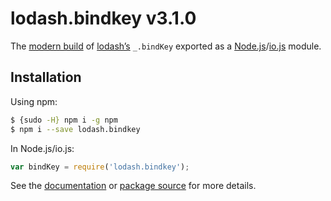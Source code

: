 # lodash.bindkey v3.1.0

The [modern build](https://github.com/lodash/lodash/wiki/Build-Differences) of [lodash’s](https://lodash.com/) `_.bindKey` exported as a [Node.js](http://nodejs.org/)/[io.js](https://iojs.org/) module.

## Installation

Using npm:

```bash
$ {sudo -H} npm i -g npm
$ npm i --save lodash.bindkey
```

In Node.js/io.js:

```js
var bindKey = require('lodash.bindkey');
```

See the [documentation](https://lodash.com/docs#bindKey) or [package source](https://github.com/lodash/lodash/blob/3.1.0-npm-packages/lodash.bindkey) for more details.

